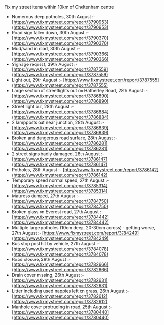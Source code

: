 Fix my street items within 10km of Cheltenham centre

<!-- fix_marker starts -->

- Numerous deep potholes, 30th August :- [https://www.fixmystreet.com/report/3790953](https://www.fixmystreet.com/report/3790953)
- Road sign fallen down, 30th August :- [https://www.fixmystreet.com/report/3790370](https://www.fixmystreet.com/report/3790370)
- Mud/sand in road, 30th August :- [https://www.fixmystreet.com/report/3790366](https://www.fixmystreet.com/report/3790366)
- Signage request, 29th August :- [https://www.fixmystreet.com/report/3787559](https://www.fixmystreet.com/report/3787559)
- Light out, 29th August :- [https://www.fixmystreet.com/report/3787555](https://www.fixmystreet.com/report/3787555)
- Large section of streetlights out on Hatherley Road, 28th August :- [https://www.fixmystreet.com/report/3786890](https://www.fixmystreet.com/report/3786890)
- Street light out, 28th August :- [https://www.fixmystreet.com/report/3786884](https://www.fixmystreet.com/report/3786884)
- 2 lampposts out near junction, 28th August :- [https://www.fixmystreet.com/report/3786839](https://www.fixmystreet.com/report/3786839)
- Broken and dangerous road surface, 28th August :- [https://www.fixmystreet.com/report/3786281](https://www.fixmystreet.com/report/3786281)
- 2 street signs badly damaged, 28th August :- [https://www.fixmystreet.com/report/3786147](https://www.fixmystreet.com/report/3786147)
- Potholes, 28th August :- [https://www.fixmystreet.com/report/3786142](https://www.fixmystreet.com/report/3786142)
- Temporary speed normal speed, 27th August :- [https://www.fixmystreet.com/report/3785314](https://www.fixmystreet.com/report/3785314)
- Mattress dumped, 27th August :- [https://www.fixmystreet.com/report/3784750](https://www.fixmystreet.com/report/3784750)
- Broken glass on Everest road, 27th August :- [https://www.fixmystreet.com/report/3784442](https://www.fixmystreet.com/report/3784442)
- Multiple large potholes (10cm deep, 20-30cm across) - getting worse, 27th August :- [https://www.fixmystreet.com/report/3784249](https://www.fixmystreet.com/report/3784249)
- Bus stop post hit by vehicle, 27th August :- [https://www.fixmystreet.com/report/3784078](https://www.fixmystreet.com/report/3784078)
- Road closure, 26th August :- [https://www.fixmystreet.com/report/3782666](https://www.fixmystreet.com/report/3782666)
- Drain cover missing, 26th August :- [https://www.fixmystreet.com/report/3782631](https://www.fixmystreet.com/report/3782631)
- Litter including used nappies left on grass, 26th August :- [https://www.fixmystreet.com/report/3782612](https://www.fixmystreet.com/report/3782612)
- Manhole cover protruding in road, 25th August :- [https://www.fixmystreet.com/report/3780440](https://www.fixmystreet.com/report/3780440)

<!-- fix_marker ends -->